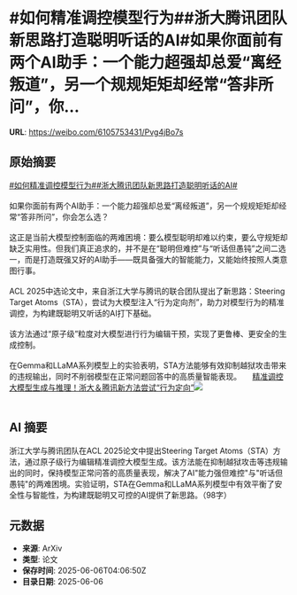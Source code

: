 # #如何精准调控模型行为##浙大腾讯团队新思路打造聪明听话的AI#如果你面前有两个AI助手：一个能力超强却总爱“离经叛道”，另一个规规矩矩却经常“答非所问”，你...

**URL**: https://weibo.com/6105753431/Pvg4jBo7s

## 原始摘要

<a href="https://m.weibo.cn/search?containerid=231522type%3D1%26t%3D10%26q%3D%23%E5%A6%82%E4%BD%95%E7%B2%BE%E5%87%86%E8%B0%83%E6%8E%A7%E6%A8%A1%E5%9E%8B%E8%A1%8C%E4%B8%BA%23&amp;extparam=%23%E5%A6%82%E4%BD%95%E7%B2%BE%E5%87%86%E8%B0%83%E6%8E%A7%E6%A8%A1%E5%9E%8B%E8%A1%8C%E4%B8%BA%23" data-hide=""><span class="surl-text">#如何精准调控模型行为#</span></a><a href="https://m.weibo.cn/search?containerid=231522type%3D1%26t%3D10%26q%3D%23%E6%B5%99%E5%A4%A7%E8%85%BE%E8%AE%AF%E5%9B%A2%E9%98%9F%E6%96%B0%E6%80%9D%E8%B7%AF%E6%89%93%E9%80%A0%E8%81%AA%E6%98%8E%E5%90%AC%E8%AF%9D%E7%9A%84AI%23&amp;extparam=%23%E6%B5%99%E5%A4%A7%E8%85%BE%E8%AE%AF%E5%9B%A2%E9%98%9F%E6%96%B0%E6%80%9D%E8%B7%AF%E6%89%93%E9%80%A0%E8%81%AA%E6%98%8E%E5%90%AC%E8%AF%9D%E7%9A%84AI%23" data-hide=""><span class="surl-text">#浙大腾讯团队新思路打造聪明听话的AI#</span></a><br><br>如果你面前有两个AI助手：一个能力超强却总爱“离经叛道”，另一个规规矩矩却经常“答非所问”，你会怎么选？<br><br>这正是当前大模型控制面临的两难困境：要么模型聪明却难以约束，要么守规矩却缺乏实用性。但我们真正追求的，并不是在“聪明但难控”与“听话但愚钝”之间二选一，而是打造既强又好的AI助手——既具备强大的智能能力，又能始终按照人类意图行事。<br><br>ACL 2025中选论文中，来自浙江大学与腾讯的联合团队提出了新思路：Steering Target Atoms（STA），尝试为大模型注入“行为定向剂”，助力对模型行为的精准调控，为构建既聪明又听话的AI打下基础。<br><br>该方法通过“原子级”粒度对大模型进行行为编辑干预，实现了更鲁棒、更安全的生成控制。<br><br>在Gemma和LLaMA系列模型上的实验表明，STA方法能够有效抑制越狱攻击带来的违规输出，同时不削弱模型在正常问题回答中的高质量智能表现。 <a href="https://weibo.com/ttarticle/p/show?id=2309405174499397468337" data-hide=""><span class="url-icon"><img style="width: 1rem;height: 1rem" src="https://h5.sinaimg.cn/upload/2015/09/25/3/timeline_card_small_article_default.png" referrerpolicy="no-referrer"></span><span class="surl-text">精准调控大模型生成与推理！浙大＆腾讯新方法尝试“行为定向”</span></a><img style="" src="https://tvax4.sinaimg.cn/large/006Fd7o3gy1i25f7z039gj30rs0fm41n.jpg" referrerpolicy="no-referrer"><br><br>

## AI 摘要

浙江大学与腾讯团队在ACL 2025论文中提出Steering Target Atoms（STA）方法，通过原子级行为编辑精准调控大模型生成。该方法能在抑制越狱攻击等违规输出的同时，保持模型正常问答的高质量表现，解决了AI"能力强但难控"与"听话但愚钝"的两难困境。实验证明，STA在Gemma和LLaMA系列模型中有效平衡了安全性与智能性，为构建既聪明又可控的AI提供了新思路。（98字）

## 元数据

- **来源**: ArXiv
- **类型**: 论文
- **保存时间**: 2025-06-06T04:06:50Z
- **目录日期**: 2025-06-06
